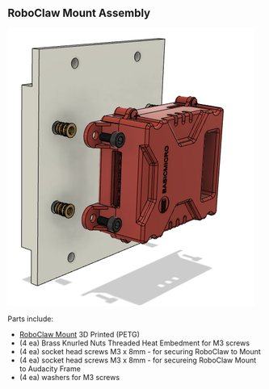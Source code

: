 ## RoboClaw Mount Assembly
![RoboClaw Mount Assembly](/Images/RoboClaw_Mount_Assy.png?raw=true "RoboClaw Mount Assembly")

Parts include:
+ [RoboClaw Mount](/3d%20Prints/RoboClaw_Mount.stl) 3D Printed (PETG)
+ (4 ea) Brass Knurled Nuts Threaded Heat Embedment for M3 screws
+ (4 ea) socket head screws M3 x 8mm - for securing RoboClaw to Mount
+ (4 ea) socket head screws M3 x 8mm - for secureing RoboClaw Mount to Audacity Frame
+ (4 ea) washers for M3 screws

